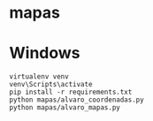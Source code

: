 # mapas

# Windows
    virtualenv venv
    venv\Scripts\activate
    pip install -r requirements.txt
    python mapas/alvaro_coordenadas.py
    python mapas/alvaro_mapas.py
